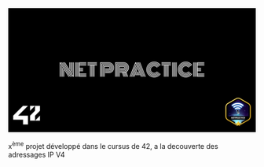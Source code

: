 <picture>
<img alt="Entête du dépôt NetPractice_42_Mulhouse." src="https://github.com/Paype67210/NetPractice_42_Mulhouse/blob/main/Tools/cover-net_practice.png">
</picture>

x<sup>ème</sup> projet développé dans le cursus de 42, a la decouverte des adressages IP V4
